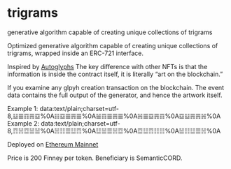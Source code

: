# trigrams
generative algorithm capable of creating unique collections of trigrams

Optimized generative algorithm capable of creating unique collections of trigrams, wrapped inside an ERC-721 interface. 

Inspired by [Autoglyphs](https://www.larvalabs.com/autoglyphs) 
The key difference with other NFTs is that the information  is inside the contract itself, it is literally “art on the blockchain.”

If you examine any glpyh creation transaction on the blockchain. The event data contains the full output of the generator, and hence the artwork itself. 

Example 1: data:text/plain;charset=utf-8,☳☰☶☴☲%0A☷☲☰☴☰%0A☱☶☰☴☰%0A☵☰☲☴☶%0A☲☳☴☴☵%0A
Example 2: data:text/plain;charset=utf-8,☶☵☲☱☱%0A☵☷☰☳☶%0A☳☱☰☵☲%0A☲☳☶☷☷%0A☱☷☳☰☵%0A

Deployed on [Ethereum Mainnet](https://etherscan.io/address/0x826b1b3a631ab948884255c547264956bd3839e5)

Price is 200 Finney per token. Beneficiary is SemanticCORD. 





